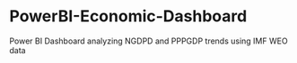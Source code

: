 # PowerBI-Economic-Dashboard
Power BI Dashboard analyzing NGDPD and PPPGDP trends using IMF WEO data
